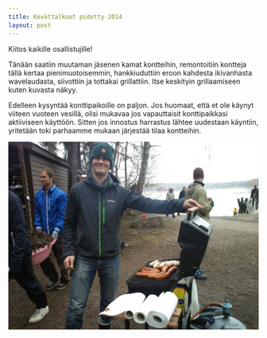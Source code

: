 ```yaml
---
title: Kevättalkoot pidetty 2014
layout: post
---
```


Kiitos kaikille osallistujille!

Tänään saatiin muutaman jäsenen kamat kontteihin, remontoitiin kontteja tällä kertaa pienimuotoisemmin, hankkiuduttiin eroon kahdesta ikivanhasta wavelaudasta, siivottiin ja tottakai grillattiin. Itse keskityin grillaamiseen kuten kuvasta näkyy.

Edelleen kysyntää konttipaikoille on paljon. Jos huomaat, että et ole
käynyt viiteen vuoteen vesillä, olisi mukavaa jos vapauttaisit
konttipaikkasi aktiiviseen käyttöön. Sitten jos innostus harrastus lähtee uudestaan käyntiin, yritetään toki parhaamme mukaan järjestää tilaa kontteihin.

[![Grillausta](/img/posts/2014-05-10-kevattalkoot-pidetty/10269194_10152279169257550_2676441747355418894_o.jpg)](https://www.facebook.com/events/235960793194858/)
